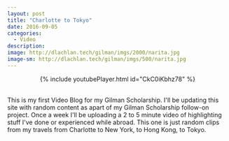 ```yaml
---
layout: post
title: "Charlotte to Tokyo"
date: 2016-09-05
categories:
  - Video
description: 
image: http://dlachlan.tech/gilman/imgs/2000/narita.jpg
image-sm: http://dlachlan.tech/gilman/imgs/500/narita.jpg
---
```


<center>
{% include youtubePlayer.html id="CkC0iKbhz78" %}
</center>

<br>

<p>This is my first Video Blog for my Gilman Scholarship. I'll be updating this site with random content as apart of my Gilman Scholarship follow-on project. Once a week I'll be uploading a 2 to 5 minute video of highlighting stuff I've done or experienced while abroad. This one is just random clips from my travels from Charlotte to New York, to Hong Kong, to Tokyo.</p> 

<br><br>
